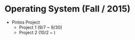 # Operating System (Fall / 2015)

- Pintos Project
  - Project 1 (9/7 ~ 9/30)
  - Project 2 (10/2 ~ )

